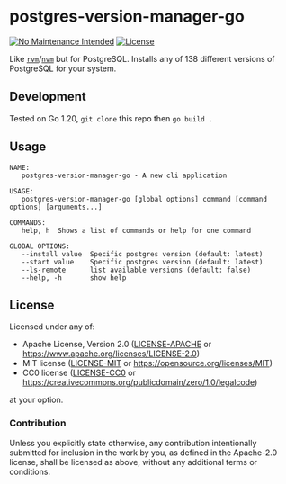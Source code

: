 postgres-version-manager-go
===========================
[![No Maintenance Intended](http://unmaintained.tech/badge.svg)](http://unmaintained.tech)
[![License](https://img.shields.io/badge/license-Apache--2.0%20OR%20MIT%20OR%20CC0-blue.svg)](https://opensource.org/licenses/Apache-2.0)

Like [`rvm`](https://rvm.io)/[`nvm`](https://github.com/nvm-sh/nvm) but for PostgreSQL. Installs any of 138 different versions of PostgreSQL for your system.

## Development
Tested on Go 1.20, `git clone` this repo then `go build .`

## Usage
```
NAME:
   postgres-version-manager-go - A new cli application

USAGE:
   postgres-version-manager-go [global options] command [command options] [arguments...]

COMMANDS:
   help, h  Shows a list of commands or help for one command

GLOBAL OPTIONS:
   --install value  Specific postgres version (default: latest)
   --start value    Specific postgres version (default: latest)
   --ls-remote      list available versions (default: false)
   --help, -h       show help
```

## License

Licensed under any of:

- Apache License, Version 2.0 ([LICENSE-APACHE](LICENSE-APACHE) or <https://www.apache.org/licenses/LICENSE-2.0>)
- MIT license ([LICENSE-MIT](LICENSE-MIT) or <https://opensource.org/licenses/MIT>)
- CC0 license ([LICENSE-CC0](LICENSE-CC0) or <https://creativecommons.org/publicdomain/zero/1.0/legalcode>)

at your option.

### Contribution

Unless you explicitly state otherwise, any contribution intentionally submitted
for inclusion in the work by you, as defined in the Apache-2.0 license, shall be
licensed as above, without any additional terms or conditions.
